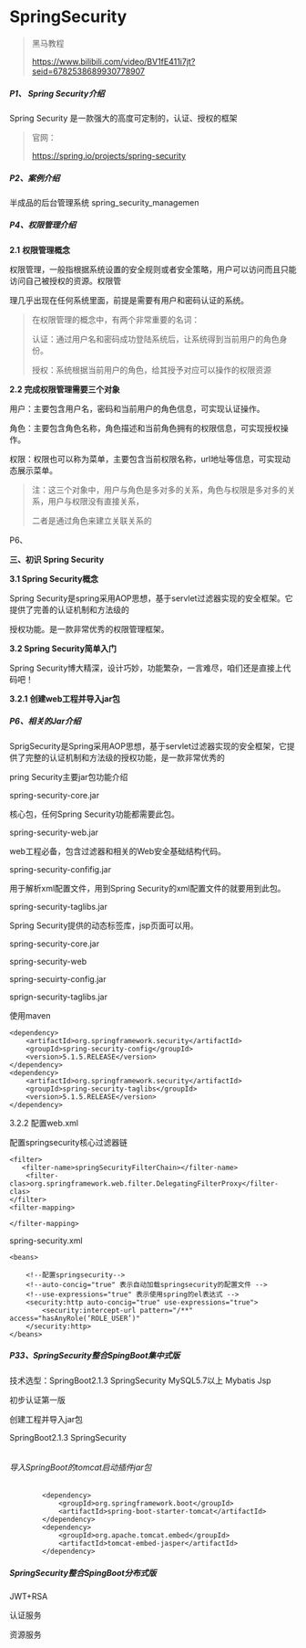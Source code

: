 # SpringSecurity 

> 黑马教程 
> 
> https://www.bilibili.com/video/BV1fE411i7jt?seid=6782538689930778907


##### P1、 Spring Security介绍 

Spring Security 是一款强大的高度可定制的，认证、授权的框架

> 官网：
> 
> https://spring.io/projects/spring-security

##### P2、案例介绍

半成品的后台管理系统 spring_security_managemen



##### P4、权限管理介绍

**2.1** **权限管理概念**

权限管理，一般指根据系统设置的安全规则或者安全策略，用户可以访问而且只能访问自己被授权的资源。权限管

理几乎出现在任何系统里面，前提是需要有用户和密码认证的系统。

> 在权限管理的概念中，有两个非常重要的名词：
>
> 认证：通过用户名和密码成功登陆系统后，让系统得到当前用户的角色身份。
>
> 授权：系统根据当前用户的角色，给其授予对应可以操作的权限资源

**2.2 完成权限管理需要三个对象**

用户：主要包含用户名，密码和当前用户的角色信息，可实现认证操作。

角色：主要包含角色名称，角色描述和当前角色拥有的权限信息，可实现授权操作。

权限：权限也可以称为菜单，主要包含当前权限名称，url地址等信息，可实现动态展示菜单。

> 注：这三个对象中，用户与角色是多对多的关系，角色与权限是多对多的关系，用户与权限没有直接关系，
>
> 二者是通过角色来建立关联关系的

P6、



**三、初识 Spring Security**

**3.1 Spring Security概念**

Spring Security是spring采用AOP思想，基于servlet过滤器实现的安全框架。它提供了完善的认证机制和方法级的

授权功能。是一款非常优秀的权限管理框架。

**3.2 Spring Security简单入门**

Spring Security博大精深，设计巧妙，功能繁杂，一言难尽，咱们还是直接上代码吧！

**3.2.1** **创建web工程并导入jar包**

##### P6、相关的Jar介绍

SprigSecurity是Spring采用AOP思想，基于servlet过滤器实现的安全框架，它提供了完整的认证机制和方法级的授权功能，是一款非常优秀的

pring Security主要jar包功能介绍

spring-security-core.jar

核心包，任何Spring Security功能都需要此包。

spring-security-web.jar

web工程必备，包含过滤器和相关的Web安全基础结构代码。

spring-security-confifig.jar

用于解析xml配置文件，用到Spring Security的xml配置文件的就要用到此包。

spring-security-taglibs.jar

Spring Security提供的动态标签库，jsp页面可以用。

spring-security-core.jar

spring-security-web

spring-secuirty-config.jar

sprign-security-taglibs.jar



使用maven

```pom
<dependency>
	<artifactId>org.springframework.security</artifactId>
    <groupId>spring-security-config</groupId>
    <version>5.1.5.RELEASE</version>
</dependency>
<dependency>
	<artifactId>org.springframework.security</artifactId>
    <groupId>spring-security-taglibs</groupId>
    <version>5.1.5.RELEASE</version>
</dependency>
```



3.2.2 配置web.xml

配置springsecurity核心过滤器链

```pom
<filter>
   <filter-name>springSecurityFilterChain></filter-name>
    <filter-clas>org.springframework.web.filter.DelegatingFilterProxy</filter-clas>
</filter>
<filter-mapping>

</filter-mapping>
```

spring-security.xml

```pom
<beans>

    <!--配置springsecurity-->
    <!--auto-concig="true" 表示自动加载springsecurity的配置文件 -->
    <!--use-expressions="true" 表示使用spring的el表达式 -->
    <security:http auto-concig="true" use-expressions="true">
        <security:intercept-url pattern="/**" access="hasAnyRole(‘ROLE_USER’)"
    </security:http>
</beans>
```





##### P33、SpringSecurity整合SpingBoot集中式版

技术选型：SpringBoot2.1.3 SpringSecurity MySQL5.7以上 Mybatis Jsp

初步认证第一版

创建工程并导入jar包

SpringBoot2.1.3 SpringSecurity

```xml

```



###### 导入SpringBoot的tomcat启动插件jar包

```pom
        <dependency>
            <groupId>org.springframework.boot</groupId>
            <artifactId>spring-boot-starter-tomcat</artifactId>
        </dependency>
        <dependency>
            <groupId>org.apache.tomcat.embed</groupId>
            <artifactId>tomcat-embed-jasper</artifactId>
        </dependency>
```



##### SpringSecurity整合SpingBoot分布式版

JWT+RSA

认证服务

资源服务
